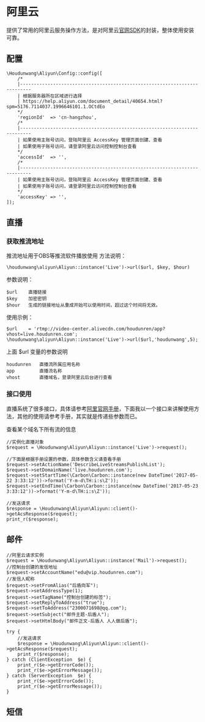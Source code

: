 # 阿里云

提供了常用的阿里云服务操作方法，是对阿里云[官网SDK](https://help.aliyun.com/document_detail/53111.html)的封装，整体使用安装可靠。

## 配置
```
\Houdunwang\Aliyun\Config::config([
    /*
    |--------------------------------------------------------------------------
    | 根据服务器所在区域进行选择
    | https://help.aliyun.com/document_detail/40654.html?spm=5176.7114037.1996646101.1.OCtdEo
    */
    'regionId'  => 'cn-hangzhou',
    /*
    |--------------------------------------------------------------------------
    | 如果使用主账号访问，登陆阿里云 AccessKey 管理页面创建、查看
    | 如果使用子账号访问，请登录阿里云访问控制控制台查看
    */
    'accessId'  => '',
    /*
    |--------------------------------------------------------------------------
    | 如果使用主账号访问，登陆阿里云 AccessKey 管理页面创建、查看
    | 如果使用子账号访问，请登录阿里云访问控制控制台查看
    */
    'accessKey' => '',
]);
```

## 直播

### 获取推流地址

推流地址用于OBS等推流软件播放使用
方法说明：

```
\houdunwang\aliyun\Aliyun::instance('Live')->url($url, $key, $hour)
```

参数说明：
```
$url	直播链接
$key	加密密钥
$hour	生成的链接地址从重成开始可以使用时间，超过这个时间将无效。
```

使用示例：
```
$url    = 'rtmp://video-center.alivecdn.com/houdunren/app?vhost=live.houdunren.com';
\houdunwang\aliyun\Aliyun::instance('Live')->url($url,'houdunwang',5);
```
上面 $url 变量的参数说明
```
houdunren	直播流所属应用名称
app			直播流名称
vhost		直播域名，登录阿里云后台进行查看
```

### 接口使用

直播系统了很多接口，具体请参考[阿里官网手册](https://help.aliyun.com/document_detail/48207.html?spm=5176.7991389.632961.2.G5Hkk9)，下面我以一个接口来讲解使用方法，其他的使用请参考手册，其实就是传递些参数而已。

查看某个域名下所有流的信息

```
//实例化直播对象
$request = \Houdunwang\Aliyun\Aliyun::instance('Live')->request();

//下面是根据手册设置的参数，具体参数含义请查看手册
$request->setActionName('DescribeLiveStreamsPublishList');
$request->setDomainName('live.houdunren.com');
$request->setStartTime(\Carbon\Carbon::instance(new DateTime('2017-05-22 3:33:12'))->format('Y-m-d\TH:i:s\Z'));
$request->setEndTime(\Carbon\Carbon::instance(new DateTime('2017-05-23 3:33:12'))->format('Y-m-d\TH:i:s\Z'));

//发送请求
$response = \Houdunwang\Aliyun\Aliyun::client()->getAcsResponse($request);
print_r($response);
```

## 邮件
```
//阿里云请求实例
$request = \Houdunwang\Aliyun\Aliyun::instance('Mail')->request();
//控制台创建的发信地址
$request->setAccountName("edu@vip.houdunren.com");
//发信人昵称
$request->setFromAlias("后盾向军");
$request->setAddressType(1);
$request->setTagName("控制台创建的标签");
$request->setReplyToAddress("true");
$request->setToAddress("2300071698@qq.com");
$request->setSubject("邮件主题-后盾人");
$request->setHtmlBody("邮件正文-后盾人 人人做后盾");

try {
	//发送请求
	$response = \Houdunwang\Aliyun\Aliyun::client()->getAcsResponse($request);
	print_r($response);
} catch (ClientException  $e) {
	print_r($e->getErrorCode());
	print_r($e->getErrorMessage());
} catch (ServerException  $e) {
	print_r($e->getErrorCode());
	print_r($e->getErrorMessage());
}
```



## 短信
